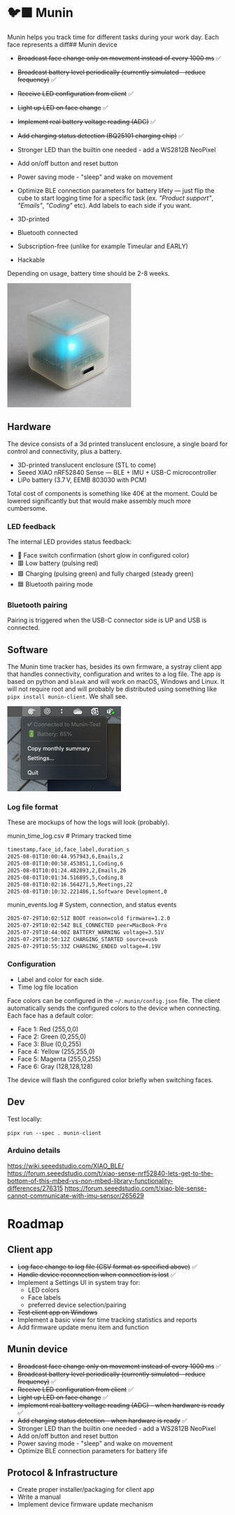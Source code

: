 # 🐦‍⬛ Munin

Munin helps you track time for different tasks during your work day. Each face represents a diff## Munin device

- ~~Broadcast face change only on movement instead of every 1000 ms~~ ✅
- ~~Broadcast battery level periodically (currently simulated - reduce frequency)~~ ✅
- ~~Receive LED configuration from client~~ ✅
- ~~Light up LED on face change~~ ✅
- ~~Implement real battery voltage reading (ADC)~~ ✅
- ~~Add charging status detection (BQ25101 charging chip)~~ ✅
- Stronger LED than the builtin one needed - add a WS2812B NeoPixel
- Add on/off button and reset button
- Power saving mode - "sleep" and wake on movement
- Optimize BLE connection parameters for battery lifety — just flip the cube to start logging time for a specific task (ex. _"Product support"_, _"Emails"_, _"Coding"_ etc). Add labels to each side if you want.

- 3D-printed
- Bluetooth connected
- Subscription-free (unlike for example Timeular and EARLY)
- Hackable

Depending on usage, battery time should be 2-8 weeks.

![Munin mockup](munin-mockup.png)

## Hardware

The device consists of a 3d printed translucent enclosure, a single board for control and connectivity, plus a battery.

- 3D-printed translucent enclosure (STL to come)
- Seeed XIAO nRF52840 Sense — BLE + IMU + USB-C microcontroller
- LiPo battery (3.7 V, EEMB 803030 with PCM)

Total cost of components is something like 40€ at the moment. Could be lowered significantly but that would make assembly much more cumbersome.

### LED feedback

The internal LED provides status feedback:

- :rainbow: Face switch confirmation (short glow in configured color)
- :red_square: Low battery (pulsing red)
- :green_square: Charging (pulsing green) and fully charged (steady green)
- :blue_square: Bluetooth pairing mode

### Bluetooth pairing

Pairing is triggered when the USB-C connector side is UP and USB is connected.

## Software

The Munin time tracker has, besides its own firmware, a systray client app that handles connectivity, configuration and writes to a log file. The app is based on python and `bleak` and will work on macOS, Windows and Linux. It will not require root and will probably be distributed using something like `pipx install munin-client`. We shall see.

![Munin systray](systray_screenshot.png)

### Log file format

These are mockups of how the logs will look (probably).

munin_time_log.csv # Primary tracked time

```
timestamp,face_id,face_label,duration_s
2025-08-01T10:00:44.957943,6,Emails,2
2025-08-01T10:00:58.453851,1,Coding,6
2025-08-01T10:01:24.482893,2,Emails,26
2025-08-01T10:01:34.516895,5,Coding,8
2025-08-01T10:02:16.564271,5,Meetings,22
2025-08-01T10:10:32.221486,1,Software Development,0
```

munin_events.log # System, connection, and status events

```
2025-07-29T10:02:51Z BOOT reason=cold firmware=1.2.0
2025-07-29T10:02:54Z BLE_CONNECTED peer=MacBook-Pro
2025-07-29T10:44:00Z BATTERY_WARNING voltage=3.51V
2025-07-29T10:50:12Z CHARGING_STARTED source=usb
2025-07-29T10:55:33Z CHARGING_ENDED voltage=4.19V
```

### Configuration

- Label and color for each side.
- Time log file location

Face colors can be configured in the `~/.munin/config.json` file. The client automatically sends the configured colors to the device when connecting. Each face has a default color:

- Face 1: Red (255,0,0)
- Face 2: Green (0,255,0)
- Face 3: Blue (0,0,255)
- Face 4: Yellow (255,255,0)
- Face 5: Magenta (255,0,255)
- Face 6: Gray (128,128,128)

The device will flash the configured color briefly when switching faces.

## Dev

Test locally:

`pipx run --spec . munin-client`

### Arduino details

https://wiki.seeedstudio.com/XIAO_BLE/
https://forum.seeedstudio.com/t/xiao-sense-nrf52840-lets-get-to-the-bottom-of-this-mbed-vs-non-mbed-library-functionality-differences/276315
https://forum.seeedstudio.com/t/xiao-ble-sense-cannot-communicate-with-imu-sensor/265629

# Roadmap

## Client app

- ~~Log face change to log file (CSV format as specified above)~~ ✅
- ~~Handle device reconnection when connection is lost~~ ✅
- Implement a Settings UI in system tray for:
  - LED colors
  - Face labels
  - preferred device selection/pairing
- ~~Test client app on Windows~~
- Implement a basic view for time tracking statistics and reports
- Add firmware update menu item and function

## Munin device

- ~~Broadcast face change only on movement instead of every 1000 ms~~ ✅
- ~~Broadcast battery level periodically (currently simulated - reduce frequency)~~ ✅
- ~~Receive LED configuration from client~~ ✅
- ~~Light up LED on face change~~ ✅
- ~~Implement real battery voltage reading (ADC) - when hardware is ready~~ ✅
- ~~Add charging status detection - when hardware is ready~~ ✅
- Stronger LED than the builtin one needed - add a WS2812B NeoPixel
- Add on/off button and reset button
- Power saving mode - "sleep" and wake on movement
- Optimize BLE connection parameters for battery life

## Protocol & Infrastructure

- Create proper installer/packaging for client app
- Write a manual
- Implement device firmware update mechanism

